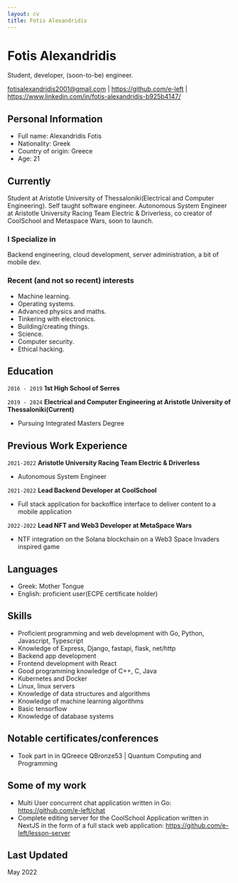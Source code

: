 ```yaml
---
layout: cv
title: Fotis Alexandridis
---
```

# Fotis Alexandridis
Student, developer, (soon-to-be) engineer.

<div id="webaddress">
<a href="fotisalexandridis2001@gmail.com">fotisalexandridis2001@gmail.com</a> |
<a href="https://github.com/e-left">https://github.com/e-left</a> |
<a href="https://www.linkedin.com/in/fotis-alexandridis-b925b4147/">https://www.linkedin.com/in/fotis-alexandridis-b925b4147/</a>
</div>

## Personal Information

- Full name: Alexandridis Fotis
- Nationality: Greek
- Country of origin: Greece
- Age: 21

## Currently

Student at Aristotle University of Thessaloniki(Electrical and Computer Engineering). Self taught software engineer. Autonomous System Engineer at Aristotle University Racing Team Electric & Driverless, co creator of CoolSchool and Metaspace Wars, soon to launch.

### I Specialize in

Backend engineering, cloud development, server administration, a bit of mobile dev.

### Recent (and not so recent) interests

- Machine learning.
- Operating systems.
- Advanced physics and maths.
- Tinkering with electronics.
- Building/creating things.
- Science.
- Computer security.
- Ethical hacking.

## Education

`2016 - 2019`
__1st High School of Serres__

`2019 - 2024`
__Electrical and Computer Engineering at Aristotle University of Thessaloniki(Current)__
- Pursuing Integrated Masters Degree

## Previous Work Experience
`2021-2022`
__Aristotle University Racing Team Electric & Driverless__
- Autonomous System Engineer

`2021-2022`
__Lead Backend Developer at CoolSchool__
- Full stack application for backoffice interface to deliver content to a mobile application

`2022-2022`
__Lead NFT and Web3 Developer at MetaSpace Wars__
- NTF integration on the Solana blockchain on a Web3 Space Invaders inspired game

## Languages
- Greek: Mother Tongue
- English: proficient user(ECPE certificate holder)

## Skills
- Proficient programming and web development with Go, Python, Javascript, Typescript
- Knowledge of Express, Django, fastapi, flask, net/http
- Backend app development
- Frontend development with React
- Good programming knowledge of C++, C, Java
- Kubernetes and Docker
- Linux, linux servers
- Knowledge of data structures and algorithms
- Knowledge of machine learning algorithms
- Basic tensorflow 
- Knowledge of database systems

## Notable certificates/conferences
- Took part in in QGreece QBronze53 | Quantum Computing and Programming

## Some of my work
- Multi User concurrent chat application written in Go: <a href="https://github.com/e-left/chat">https://github.com/e-left/chat</a>
- Complete editing server for the CoolSchool Application written in NextJS in the form of a full stack web application: <a href="https://github.com/e-left/lesson-server">https://github.com/e-left/lesson-server</a>

## Last Updated

May 2022
